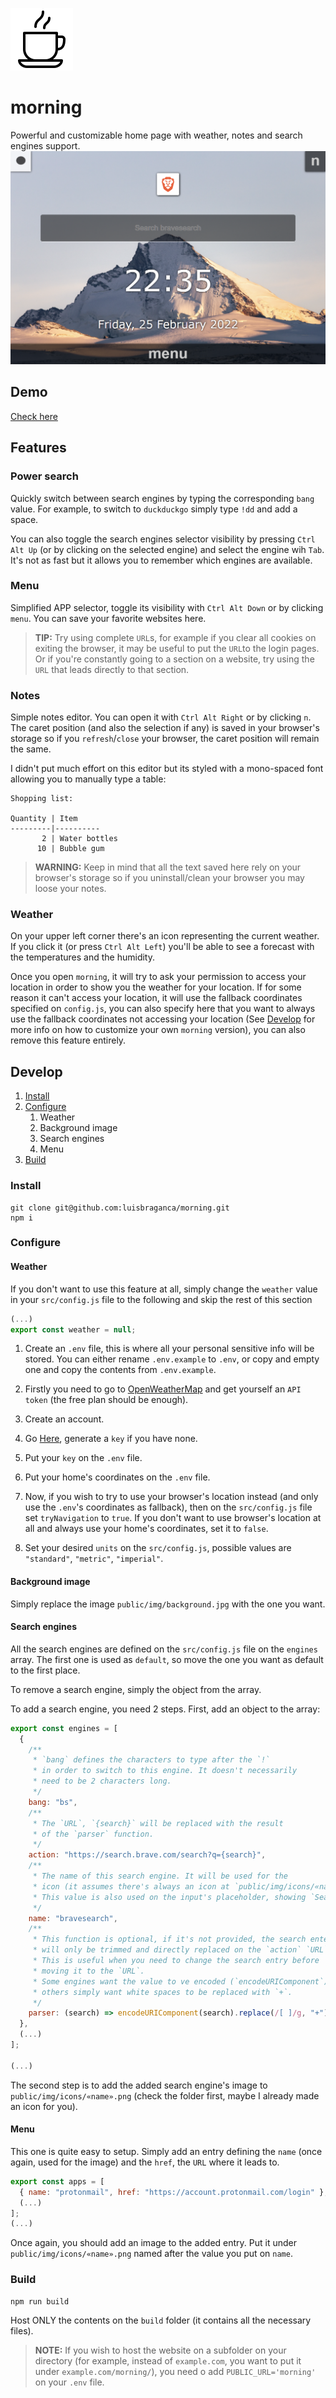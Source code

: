 ![Logo](https://raw.githubusercontent.com/luisbraganca/morning/master/public/favicon.png)

# morning

Powerful and customizable home page with weather, notes and search engines support.
![Preview](https://raw.githubusercontent.com/luisbraganca/morning/master/screenshots/1.png)

## Demo

[Check here](https://zealous-hopper-aed1ae.netlify.app)

## Features

### Power search

Quickly switch between search engines by typing the corresponding `bang` value. For example, to switch to `duckduckgo` simply type `!dd` and add a space.

You can also toggle the search engines selector visibility by pressing `Ctrl Alt Up` (or by clicking on the selected engine) and select the engine wih `Tab`. It's not as fast but it allows you to remember which engines are available.

### Menu

Simplified APP selector, toggle its visibility with `Ctrl Alt Down` or by clicking `menu`. You can save your favorite websites here.

> **TIP:** Try using complete `URL`s, for example if you clear all cookies on exiting the browser, it may be useful to put the `URL`to the login pages. Or if you're constantly going to a section on a website, try using the `URL` that leads directly to that section.

### Notes

Simple notes editor. You can open it with `Ctrl Alt Right` or by clicking `n`. The caret position (and also the selection if any) is saved in your browser's storage so if you `refresh`/`close` your browser, the caret position will remain the same.

I didn't put much effort on this editor but its styled with a mono-spaced font allowing you to manually type a table:

```
Shopping list:

Quantity | Item
---------|----------
       2 | Water bottles
      10 | Bubble gum
```

> **WARNING:** Keep in mind that all the text saved here rely on your browser's storage so if you uninstall/clean your browser you may loose your notes.

### Weather

On your upper left corner there's an icon representing the current weather. If you click it (or press `Ctrl Alt Left`) you'll be able to see a forecast with the temperatures and the humidity.

Once you open `morning`, it will try to ask your permission to access your location in order to show you the weather for your location. If for some reason it can't access your location, it will use the fallback coordinates specified on `config.js`, you can also specify here that you want to always use the fallback coordinates not accessing your location (See [Develop](#develop) for more info on how to customize your own `morning` version), you can also remove this feature entirely.

## Develop

1. [Install](#install)
2. [Configure](#configure)
   1. Weather
   2. Background image
   3. Search engines
   4. Menu
3. [Build](#build)

### Install

```
git clone git@github.com:luisbraganca/morning.git
npm i
```

### Configure

#### Weather

If you don't want to use this feature at all, simply change the `weather` value in your `src/config.js` file to the following and skip the rest of this section

```js
(...)
export const weather = null;
```

1. Create an `.env` file, this is where all your personal sensitive info will be stored. You can either rename `.env.example` to `.env`, or copy and empty one and copy the contents from `.env.example`.

2. Firstly you need to go to [OpenWeatherMap](https://openweathermap.org) and get yourself an `API` `token` (the free plan should be enough).

3. Create an account.

4. Go [Here](https://home.openweathermap.org/api_keys), generate a `key` if you have none.

5. Put your `key` on the `.env` file.

6. Put your home's coordinates on the `.env` file.

7. Now, if you wish to try to use your browser's location instead (and only use the `.env`'s coordinates as fallback), then on the `src/config.js` file set `tryNavigation` to `true`. If you don't want to use browser's location at all and always use your home's coordinates, set it to `false`.

8. Set your desired `units` on the `src/config.js`, possible values are `"standard"`, `"metric"`, `"imperial"`.

#### Background image

Simply replace the image `public/img/background.jpg` with the one you want.

#### Search engines

All the search engines are defined on the `src/config.js` file on the `engines` array. The first one is used as `default`, so move the one you want as default to the first place.

To remove a search engine, simply the object from the array.

To add a search engine, you need 2 steps. First, add an object to the array:
```js
export const engines = [
  {
    /**
     * `bang` defines the characters to type after the `!`
     * in order to switch to this engine. It doesn't necessarily
     * need to be 2 characters long.
     */
    bang: "bs",
    /**
     * The `URL`, `{search}` will be replaced with the result
     * of the `parser` function.
     */
    action: "https://search.brave.com/search?q={search}",
    /**
     * The name of this search engine. It will be used for the
     * icon (it assumes there's always an icon at `public/img/icons/«name».png`).
     * This value is also used on the input's placeholder, showing `Search «name»`.
     */
    name: "bravesearch",
    /**
     * This function is optional, if it's not provided, the search entered
     * will only be trimmed and directly replaced on the `action` `URL`.
     * This is useful when you need to change the search entry before
     * moving it to the `URL`.
     * Some engines want the value to ve encoded (`encodeURIComponent`),
     * others simply want white spaces to be replaced with `+`.
     */
    parser: (search) => encodeURIComponent(search).replace(/[ ]/g, "+"),
  },
  (...)
];

(...)
```

The second step is to add the added search engine's image to `public/img/icons/«name».png` (check the folder first, maybe I already made an icon for you).

#### Menu

This one is quite easy to setup. Simply add an entry defining the `name` (once again, used for the image) and the `href`, the `URL` where it leads to.

```js
export const apps = [
  { name: "protonmail", href: "https://account.protonmail.com/login" },
  (...)
];
(...)
```

Once again, you should add an image to the added entry. Put it under `public/img/icons/«name».png` named after the value you put on `name`.

### Build

```
npm run build
```

Host ONLY the contents on the `build` folder (it contains all the necessary files).

> **NOTE:** If you wish to host the website on a subfolder on your directory (for example, instead of `example.com`, you want to put it under `example.com/morning/`), you need o add `PUBLIC_URL='morning'` on your `.env` file.
